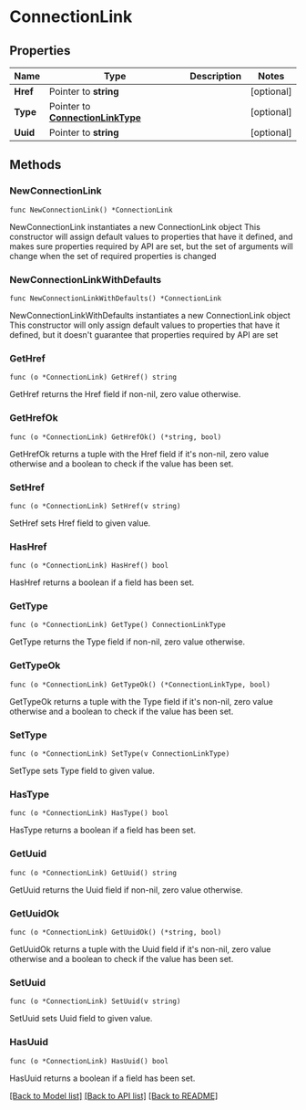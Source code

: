 # ConnectionLink

## Properties

Name | Type | Description | Notes
------------ | ------------- | ------------- | -------------
**Href** | Pointer to **string** |  | [optional] 
**Type** | Pointer to [**ConnectionLinkType**](ConnectionLinkType.md) |  | [optional] 
**Uuid** | Pointer to **string** |  | [optional] 

## Methods

### NewConnectionLink

`func NewConnectionLink() *ConnectionLink`

NewConnectionLink instantiates a new ConnectionLink object
This constructor will assign default values to properties that have it defined,
and makes sure properties required by API are set, but the set of arguments
will change when the set of required properties is changed

### NewConnectionLinkWithDefaults

`func NewConnectionLinkWithDefaults() *ConnectionLink`

NewConnectionLinkWithDefaults instantiates a new ConnectionLink object
This constructor will only assign default values to properties that have it defined,
but it doesn't guarantee that properties required by API are set

### GetHref

`func (o *ConnectionLink) GetHref() string`

GetHref returns the Href field if non-nil, zero value otherwise.

### GetHrefOk

`func (o *ConnectionLink) GetHrefOk() (*string, bool)`

GetHrefOk returns a tuple with the Href field if it's non-nil, zero value otherwise
and a boolean to check if the value has been set.

### SetHref

`func (o *ConnectionLink) SetHref(v string)`

SetHref sets Href field to given value.

### HasHref

`func (o *ConnectionLink) HasHref() bool`

HasHref returns a boolean if a field has been set.

### GetType

`func (o *ConnectionLink) GetType() ConnectionLinkType`

GetType returns the Type field if non-nil, zero value otherwise.

### GetTypeOk

`func (o *ConnectionLink) GetTypeOk() (*ConnectionLinkType, bool)`

GetTypeOk returns a tuple with the Type field if it's non-nil, zero value otherwise
and a boolean to check if the value has been set.

### SetType

`func (o *ConnectionLink) SetType(v ConnectionLinkType)`

SetType sets Type field to given value.

### HasType

`func (o *ConnectionLink) HasType() bool`

HasType returns a boolean if a field has been set.

### GetUuid

`func (o *ConnectionLink) GetUuid() string`

GetUuid returns the Uuid field if non-nil, zero value otherwise.

### GetUuidOk

`func (o *ConnectionLink) GetUuidOk() (*string, bool)`

GetUuidOk returns a tuple with the Uuid field if it's non-nil, zero value otherwise
and a boolean to check if the value has been set.

### SetUuid

`func (o *ConnectionLink) SetUuid(v string)`

SetUuid sets Uuid field to given value.

### HasUuid

`func (o *ConnectionLink) HasUuid() bool`

HasUuid returns a boolean if a field has been set.


[[Back to Model list]](../README.md#documentation-for-models) [[Back to API list]](../README.md#documentation-for-api-endpoints) [[Back to README]](../README.md)



